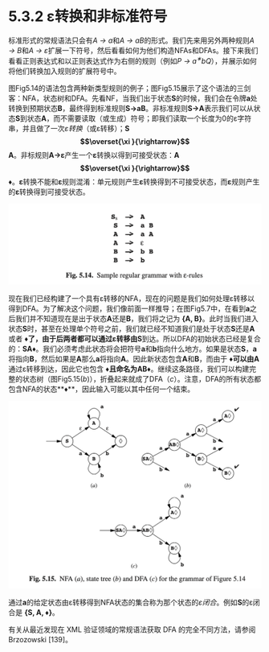 # 5.3.2 ε转换和非标准符号

标准形式的常规语法只会有*A → a*和*A → aB*的形式。我们先来用另外两种规则*A → B*和*A → ε*扩展一下符号，然后看看如何为他们构造NFAs和DFAs。接下来我们看看正则表达式和以正则表达式作为右侧的规则（例如*P → a<sup>∗</sup>bQ*），并展示如何将他们转换加入规则的扩展符号中。

图Fig5.14的语法包含两种新类型规则的例子；图Fig5.15展示了这个语法的三剑客：NFA，状态树和DFA。先看NF，当我们出于状态**S**的时候，我们会在令牌**a**处转换到预期状态**B**，最终得到标准规则**S->aB**。非标准规则**S->A**表示我们可以从状态**S**到状态**A**，而不需要读取（或生成）符号；即我们读取一个长度为0的ε字符串，并且做了一次*ε转换*（或ε转移）；**S $$\overset{\xi }{\rightarrow}$$  A**。非标规则**A->ε**产生一个**ε**转换以得到可接受状态：**A $$\overset{\xi }{\rightarrow}$$ ♦**。**ε**转换不能和**ε**规则混淆：单元规则产生**ε**转换得到不可接受状态，而**ε**规则产生的**ε**转换得到可接受状态。

![图1](../../img/5.3.2_1-Fig.5.14.png)

现在我们已经构建了一个具有ε转移的NFA，现在的问题是我们如何处理ε转移以得到DFA。为了解决这个问题，我们像前面一样推导；在图Fig5.7中，在看到**a**之后我们并不知道现在是出于状态**A**还是**B**，我们将之记为 **{A, B}**。此时当我们进入状态**S**时，甚至在处理单个符号之前，我们就已经不知道我们是处于状态**S**还是**A**或者 **♦**了，由于后两者都可以通过ε转移由**S**到达。所以DFA的初始状态已经是复合的：**SA♦**。我们必须考虑此状态将会把符号**a**和**b**指向什么地方。如果是状态**S**，**a**将指向**B**，然后如果是**A**那么**a**将指向**A**。因此新状态包含**A**和**B**，而由于 **♦**可以由**A**通过ε转移到达，因此它也包含 **♦**且命名为**AB♦**。继续这条路径，我们可以构建完整的状态树（图Fig5.15(*b*)），折叠起来就成了DFA（*c*）。注意，DFA的所有状态都包含NFA的状态**♦**，因此输入可能以其中任何一个结束。

![图2](../../img/5.3.2_2-Fig.5.15.png)

通过**a**的给定状态由ε转移得到NFA状态的集合称为那个状态的*ε闭合*。例如**S**的ε闭合是 **{S, A, ♦}**。

有关从最近发现在 XML 验证领域的常规语法获取 DFA 的完全不同方法，请参阅 Brzozowski [139]。